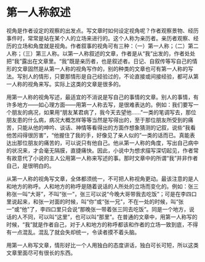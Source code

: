 # 第一人称叙述

视角是作者设定的观察的出发点。写文章时如何设定视角呢？作者观察景物、经历事件时，常常是站在某个人的立场来进行的。这个人称为亲历者。亲历者观察、经历的立场和角度就是视角。作者叙事的视角可有三种：（一）第一人称；（二）第二人称；（三）第三人称。以第一人称叙述的文章，作者是从“我”出发的，作者处处把“我”露出在文章里。“我”既是亲历者，也是叙述者。日记、自叙传等写自己的情形的文章固然是从第一人称的视角写作的，别的种类的文章也可有第一人称的写法。写别人的情形，只要那情形是自己经验过的，不论直接或间接经验，都可从第一人称的视角来写。实际上这类的文章是很多的。

用第一人称的视角写述，最适宜的不消说是写自己的事情的文章。别人的事情，有许多地方——如心理方面——用第一人称去写，是很难表达的。例如：我们要写一个朋友的病况，如果用“朋友某君病了，我今天去望他……”一类的笔调写去，那位朋友患的什么病，病况大概怎样等等当然是写得出的，至于那位朋友所受到的痛苦，只能从他的呻吟、谈话、神情等看得出的方面作想象猜测的记叙，说些“我看他苦闷得很厉害”，“他握住了我的手，好像见了亲人似的”一类的话而已。真能表达出那位朋友的痛苦的，可以说只有他自己。他从第一人称的角度，写出自己病中的状况来，才会毫无隔膜，直捷痛快。因此，小说中为想求描写深切起见，作者常有故意代了小说的主人公用第一人称来写述的事。那时文章中的所谓“我”并非作者自己，是很明白的。

从第一人称的视角写文章，全体都须统一，不可把人称视角更动。最该注意的是人和地方的称呼。人和地方的称呼是随着说话的人所处的立场而变化的。例如：张三称张一叫“大哥”，不叫“张一”，张三可以说“今晚大哥带我去吃饭”；可是在李四口里说起来，和张一对面的时候，叫“你”或“张一兄”，不在一处的时候，叫“张一”或“他”了，李四口里只会说“那晚张一带着张三同去吃饭”。同是一个地方，说话的人不同，可以叫“这里”，也可以叫“那里”。在普通的文章中，用第一人称写的时候，“我”就是作者自己，对于人和地方的称呼都该和作者的立场一致到底，不得有一点混乱。混乱了就会失却统一，令读者摸不着头脑。

用第一人称写文章，情形好比一个人用独白的态度讲话，独白可长可短，所以这类文章里面尽可有很长的东西。